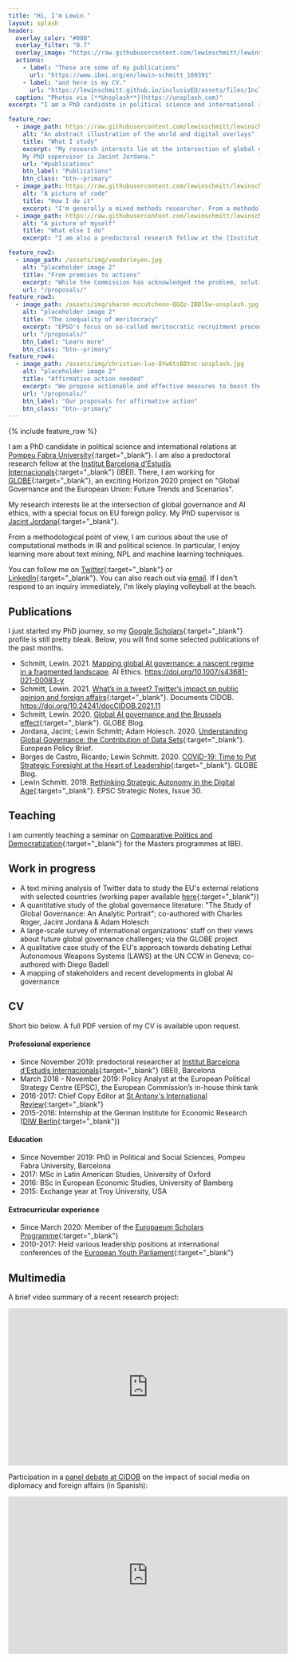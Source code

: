 ```yaml
---
title: "Hi, I'm Lewin."
layout: splash
header:
  overlay_color: "#000"
  overlay_filter: "0.7"
  overlay_image: "https://raw.githubusercontent.com/lewinschmitt/lewinschmitt.github.io/main/assets/img/cover.jpg"
  actions:
    - label: "These are some of my publications"
      url: "https://www.ibei.org/en/lewin-schmitt_169391"
    - label: "and here is my CV."
      url: "https://lewinschmitt.github.io/inclusivEU/assets/files/InclusivEU_PolicyPaper.pdf"
  caption: "Photos via [**Unsplash**](https://unsplash.com)"
excerpt: "I am a PhD candidate in political science and international relations at Pompeu Fabra University. My research interests is on **global AI governance**, with a special focus on EU foreign policy."

feature_row:
  - image_path: https://raw.githubusercontent.com/lewinschmitt/lewinschmitt.github.io/main/assets/img/globalgovernance.jpg
    alt: "An abstract illustration of the world and digital overlays"
    title: "What I study"
    excerpt: "My research interests lie at the intersection of global governance and AI ethics, with a special focus on EU foreign policy.
    My PhD supervisor is Jacint Jordana."
    url: "#publications"
    btn_label: "Publications"
    btn_class: "btn--primary"
  - image_path: https://raw.githubusercontent.com/lewinschmitt/lewinschmitt.github.io/main/assets/img/code.jpg
    alt: "A picture of code"
    title: "How I do it"
    excerpt: "I'm generally a mixed methods researcher. From a methodological point of view, I am curious about the use of computational methods in IR and political science. In particular, I enjoy learning more about text mining, NPL and machine learning techniques."
  - image_path: https://raw.githubusercontent.com/lewinschmitt/lewinschmitt.github.io/main/assets/img/profilepic.jpg
    alt: "A picture of myself"
    title: "What else I do"
    excerpt: "I am also a predoctoral research fellow at the [Institut Barcelona d’Estudis Internacionals](https://www.ibei.org/en) (IBEI). There, I am working for [GLOBE](https://www.globe-project.eu/), an exciting Horizon 2020 project on “Global Governance and the European Union: Future Trends and Scenarios”."

feature_row2:
  - image_path: /assets/img/vonderleyen.jpg
    alt: "placeholder image 2"
    title: "From promises to actions"
    excerpt: "While the Commission has acknowledged the problem, solutions are too slow and marginal. Furthermore, they often lack an intersectional approach."
    url: "/proposals/"
feature_row3:
  - image_path: /assets/img/sharon-mccutcheon-QGQz-IBBl5w-unsplash.jpg
    alt: "placeholder image 2"
    title: "The inequality of meritocracy"
    excerpt: "EPSO's focus on so-called meritocratic recruitment procedures, especially the computer-based and standardized testing schemes, fails to acknowledge an important aspect behind unequal representation in the Commission's workforce: not all demographic groups have the same starting point."
    url: "/proposals/"
    btn_label: "Learn more"
    btn_class: "btn--primary"
feature_row4:
  - image_path: /assets/img/christian-lue-8Yw6tsB8tnc-unsplash.jpg
    alt: "placeholder image 2"
    title: "Affirmative action needed"
    excerpt: "We propose actionable and effective measures to boost the share of underrepresented groups in the workforce. This will ultimately lead to a positive feedback loop."
    url: "/proposals/"
    btn_label: "Our proposals for affirmative action"
    btn_class: "btn--primary"
---
```


{% include feature_row %}

I am a PhD candidate in political science and international relations at [Pompeu Fabra University](https://www.upf.edu/web/phd-political-and-social-sciences/){:target="_blank"}. I am also a predoctoral research fellow at the [Institut Barcelona d'Estudis Internacionals](http://ibei.org/){:target="_blank"} (IBEI). There, I am working for [GLOBE](https://www.globe-project.eu/){:target="_blank"}, an exciting Horizon 2020 project on "Global Governance and the European Union: Future Trends and Scenarios".

My research interests lie at the intersection of global governance and AI ethics, with a special focus on EU foreign policy. My PhD supervisor is [Jacint Jordana](https://scholar.google.com/citations?user=IQLfIgMAAAAJ&hl=en){:target="_blank"}.

From a methodological point of view, I am curious about the use of computational methods in IR and political science. In particular, I enjoy learning more about text mining, NPL and machine learning techniques.

You can follow me on [Twitter](https://twitter.com/lewinontheedge){:target="_blank"} or [LinkedIn](https://www.linkedin.com/in/lewin-schmitt/){:target="_blank"}. You can also reach out via [email](mailto:lewin.schmitt@upf.edu). If I don't respond to an inquiry immediately, I'm likely playing volleyball at the beach.

## Publications

I just started my PhD journey, so my [Google Scholars](https://scholar.google.com/citations?user=GyhxqV0AAAAJ){:target="_blank"} profile is still pretty bleak. Below, you will find some selected publications of the past months.

- Schmitt, Lewin. 2021. [Mapping global AI governance: a nascent regime in a fragmented landscape](https://doi.org/10.1007/s43681-021-00083-y). AI Ethics. https://doi.org/10.1007/s43681-021-00083-y
- Schmitt, Lewin. 2021. [What’s in a tweet? Twitter’s impact on public opinion and foreign affairs](https://www.cidob.org/en/publications/publication_series/documents_cidob/what_s_in_a_tweet_twitter_s_impact_2021_on_public_opinion_and_eu_foreign_affairs){:target="_blank"}. Documents CIDOB. https://doi.org/10.24241/docCIDOB.2021.11
- Schmitt, Lewin. 2020. [Global AI governance and the Brussels effect](https://www.globe-project.eu/en/global-ai-governance-and-the-brussels-effect_10536){:target="_blank"}. GLOBE Blog.
- Jordana, Jacint; Lewin Schmitt; Adam Holesch. 2020. [Understanding Global Governance: the Contribution of Data Sets](https://ec.europa.eu/research/participants/documents/downloadPublic?documentIds=080166e5cabc72eb&appId=PPGMS){:target="_blank"}. European Policy Brief.
- Borges de Castro, Ricardo; Lewin Schmitt. 2020. [COVID-19: Time to Put Strategic Foresight at the Heart of Leadership](https://www.globe-project.eu/en/covid-19-time-to-put-strategic-foresight-at-the-heart-of-leadership_10031){:target="_blank"}. GLOBE Blog.
- Lewin Schmitt. 2019. [Rethinking Strategic Autonomy in the Digital Age](https://op.europa.eu/en/publication-detail/-/publication/889dd7b7-0cde-11ea-8c1f-01aa75ed71a1/language-en/format-PDF){:target="_blank"}. EPSC Strategic Notes, Issue 30.

## Teaching

I am currently teaching a seminar on [Comparative Politics and Democratization](https://www.ibei.org/en/comparative-politics-and-democratization_24324){:target="_blank"} for the Masters programmes at IBEI.

## Work in progress

- A text mining analysis of Twitter data to study the EU's external relations with selected countries (working paper available [here](https://github.com/lewinschmitt/lewinschmitt.github.io/raw/main/_data/EU_Twitter_diplomacy-a_text-mining_analysis.pdf){:target="_blank"})
- A quantitative study of the global governance literature: "The Study of Global Governance: An Analytic Portrait"; co-authored with Charles Roger, Jacint Jordana & Adam Holesch
- A large-scale survey of international organizations' staff on their views about future global governance challenges; via the GLOBE project
- A qualitative case study of the EU's approach towards debating Lethal Autonomous Weapons Systems (LAWS) at the UN CCW in Geneva; co-authored with Diego Badell
- A mapping of stakeholders and recent developments in global AI governance

## CV
Short bio below. A full PDF version of my CV is available upon request.

#### Professional experience
- Since November 2019: predoctoral researcher at [Institut Barcelona d'Estudis Internacionals](https://www.ibei.org/en/lewin-schmitt_169391){:target="_blank"} (IBEI), Barcelona
- March 2018 - November 2019: Policy Analyst at the European Political Strategy Centre (EPSC), the European Commission’s in-house think tank
- 2016-2017: Chief Copy Editor at [St Antony's International Review](https://www.stairjournal.com/){:target="_blank"}
- 2015-2016: Internship at the German Institute for Economic Research ([DIW Berlin](https://www.diw.de/en){:target="_blank"})


#### Education
- Since November 2019: PhD in Political and Social Sciences, Pompeu Fabra University, Barcelona
- 2017: MSc in Latin American Studies, University of Oxford
- 2016: BSc in European Economic Studies, University of Bamberg
- 2015: Exchange year at Troy University, USA

#### Extracurricular experience
- Since March 2020: Member of the [Europaeum Scholars Programme](https://europaeum.org/europaeum-scholars-programme/){:target="_blank"}
- 2010-2017: Held various leadership positions at international conferences of the [European Youth Parliament](https://eyp.org/){:target="_blank"}

## Multimedia

A brief video summary of a recent research project:

<iframe width="560" height="315" src="https://www.youtube.com/embed/wnph75fbtFM" title="YouTube video player" frameborder="0" allow="accelerometer; autoplay; clipboard-write; encrypted-media; gyroscope; picture-in-picture" allowfullscreen></iframe>

Participation in a [panel debate at CIDOB](https://www.cidob.org/en/events/thematic_lines_of_research/cidob/dialogos_cidob_fundacion_banco_sabadell) on the impact of social media on diplomacy and foreign affairs (in Spanish):

<iframe width="560" height="315" src="https://www.youtube.com/embed/sn84bjmicks?start=1313" title="YouTube video player" frameborder="0" allow="accelerometer; autoplay; clipboard-write; encrypted-media; gyroscope; picture-in-picture" allowfullscreen></iframe>

